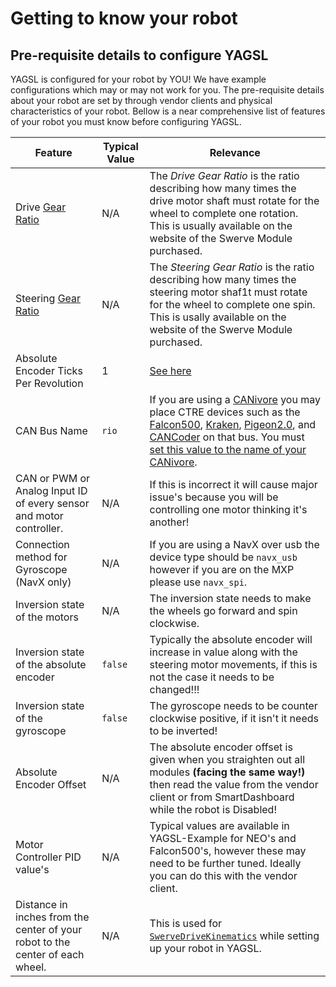 # Getting to know your robot

## Pre-requisite details to configure YAGSL

YAGSL is configured for your robot by YOU! We have example configurations which may or may not work for you. The pre-requisite details about your robot are set by through vendor clients and physical characteristics of your robot. Bellow is a near comprehensive list of features of your robot you must know before configuring YAGSL.

| Feature                                                                       | Typical Value | Relevance                                                                                                                                                                                                                                                                                                                                                                                                                                                                                                                                                  |
| ----------------------------------------------------------------------------- | ------------- | ---------------------------------------------------------------------------------------------------------------------------------------------------------------------------------------------------------------------------------------------------------------------------------------------------------------------------------------------------------------------------------------------------------------------------------------------------------------------------------------------------------------------------------------------------------- |
| Drive [Gear Ratio](../../fundamentals/swerve-modules.md#conversion-factor)    | N/A           | The _Drive Gear Ratio_ is the ratio describing how many times the drive motor shaft must rotate for the wheel to complete one rotation. This is usually available on the website of the Swerve Module purchased.                                                                                                                                                                                                                                                                                                                                           |
| Steering [Gear Ratio](../../fundamentals/swerve-modules.md#conversion-factor) | N/A           | The _Steering Gear Ratio_ is the ratio describing how many times the steering motor shaf1t must rotate for the wheel to complete one spin. This is usally available on the website of the Swerve Module purchased.                                                                                                                                                                                                                                                                                                                                         |
| Absolute Encoder Ticks Per Revolution                                         | 1             | [See here](../../devices/absolute-encoders/)                                                                                                                                                                                                                                                                                                                                                                                                                                                                                                               |
| CAN Bus Name                                                                  | `rio`         | If you are using a [CANivore](https://store.ctr-electronics.com/canivore/) you may place CTRE devices such as the [Falcon500](https://store.ctr-electronics.com/falcon-500-powered-by-talon-fx/), [Kraken](https://store.ctr-electronics.com/kraken-x60/), [Pigeon2.0](https://store.ctr-electronics.com/pigeon-2/), and [CANCoder](https://store.ctr-electronics.com/cancoder/) on that bus. You must [set this value to the name of your CANivore](https://pro.docs.ctr-electronics.com/en/stable/docs/canivore/canivore-setup.html#renaming-canivores). |
| CAN or PWM or Analog Input ID of every sensor and motor controller.           | N/A           | If this is incorrect it will cause major issue's because you will be controlling one motor thinking it's another!                                                                                                                                                                                                                                                                                                                                                                                                                                          |
| Connection method for Gyroscope (NavX only)                                   | N/A           | If you are using a NavX over usb the device type should be `navx_usb` however if you are on the MXP please use `navx_spi`.                                                                                                                                                                                                                                                                                                                                                                                                                                 |
| Inversion state of the motors                                                 | N/A           | The inversion state needs to make the wheels go forward and spin clockwise.                                                                                                                                                                                                                                                                                                                                                                                                                                                                                |
| Inversion state of the absolute encoder                                       | `false`       | Typically the absolute encoder will increase in value along with the steering motor movements, if this is not the case it needs to be changed!!!                                                                                                                                                                                                                                                                                                                                                                                                           |
| Inversion state of the gyroscope                                              | `false`       | The gyroscope needs to be counter clockwise positive, if it isn't it needs to be inverted!                                                                                                                                                                                                                                                                                                                                                                                                                                                                 |
| Absolute Encoder Offset                                                       | N/A           | The absolute encoder offset is given when you straighten out all modules **(facing the same way!)** then read the value from the vendor client or from SmartDashboard while the robot is Disabled!                                                                                                                                                                                                                                                                                                                                                         |
| Motor Controller PID value's                                                  | N/A           | Typical values are available in YAGSL-Example for NEO's and Falcon500's, however these may need to be further tuned. Ideally you can do this with the vendor client.                                                                                                                                                                                                                                                                                                                                                                                       |
| Distance in inches from the center of your robot to the center of each wheel. | N/A           | This is used for [`SwerveDriveKinematics`](https://github.wpilib.org/allwpilib/docs/release/java/edu/wpi/first/math/kinematics/SwerveDriveKinematics.html) while setting up your robot in YAGSL.                                                                                                                                                                                                                                                                                                                                                           |
